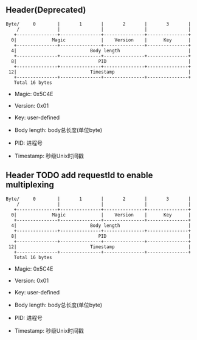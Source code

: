 ## Header(Deprecated)

	Byte/     0        |       1       |       2       |       3       |
        /              |               |               |               |
       +---------------+---------------+---------------+---------------+
      0|             Magic             |    Version    |      Key      |
       +---------------+---------------+---------------+---------------+
      4|                           Body length                         |
       +---------------+---------------+---------------+---------------+
      8|                              PID                              |
       +---------------+---------------+---------------+---------------+
     12|                           Timestamp                           |
       +---------------+---------------+---------------+---------------+
       Total 16 bytes

- Magic: 0x5C4E

- Version: 0x01

- Key: user-defined
	
- Body length: body总长度(单位byte)

- PID: 进程号

- Timestamp: 秒级Unix时间戳
 
## Header TODO add requestId to enable multiplexing

	Byte/     0        |       1       |       2       |       3       |
        /              |               |               |               |
       +---------------+---------------+---------------+---------------+
      0|             Magic             |    Version    |      Key      |
       +---------------+---------------+---------------+---------------+
      4|                           Body length                         |
       +---------------+---------------+---------------+---------------+
      8|                              PID                              |
       +---------------+---------------+---------------+---------------+
     12|                           Timestamp                           |
       +---------------+---------------+---------------+---------------+
       Total 16 bytes

- Magic: 0x5C4E

- Version: 0x01

- Key: user-defined
	
- Body length: body总长度(单位byte)

- PID: 进程号

- Timestamp: 秒级Unix时间戳
